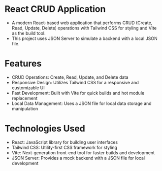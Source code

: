 
# React CRUD Application
- A modern React-based web application that performs CRUD (Create, Read, Update, Delete) operations with Tailwind CSS for styling and Vite as the build tool.
- This project uses JSON Server to simulate a backend with a local JSON file.

# Features
- CRUD Operations: Create, Read, Update, and Delete data
- Responsive Design: Utilizes Tailwind CSS for a responsive and customizable UI
- Fast Development: Built with Vite for quick builds and hot module replacement
- Local Data Management: Uses a JSON file for local data storage and manipulation
  
# Technologies Used
- React: JavaScript library for building user interfaces
- Tailwind CSS: Utility-first CSS framework for styling
- Vite: Next-generation front-end tool for faster builds and development
- JSON Server: Provides a mock backend with a JSON file for local development
